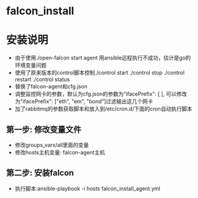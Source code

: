 # falcon_install

安装说明
========

- 由于使用./open-falcon start agent 用ansible远程执行不成功，估计是go的环境变量问题
- 使用了原来版本的control脚本控制./control start ./control stop ./control restart
  ./control status
- 替换了falcon-agent和cfg.json
- 调整监控网卡的参数，默认为cfg.json的参数为"ifacePrefix": [ ], 可以修改为"ifacePrefix": ["eth", "em", "bond"]过滤输出这几个网卡
- 加了rabbitmq的参数获取脚本和放入到/etc/cron.d/下面的cron自动执行脚本


第一步: 修改变量文件
--------------
* 修改groups_vars/all里面的变量
* 修改hosts主机变量: falcon-agent主机

第二步: 安装falcon
--------------
* 执行脚本:ansible-playbook -i hosts falcon_install_agent.yml
